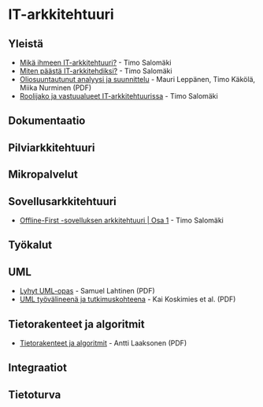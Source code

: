 # IT-arkkitehtuuri

## Yleistä
- [Mikä ihmeen IT-arkkitehtuuri?](https://itarkkitehti.fi/mika-ihmeen-it-arkkitehtuuri/) - Timo Salomäki
- [Miten päästä IT-arkkitehdiksi?](https://itarkkitehti.fi/miten-paasta-it-arkkitehdiksi/) - Timo Salomäki
- [Oliosuuntautunut analyysi ja suunnittelu](https://jyx.jyu.fi/bitstream/handle/123456789/49293/oasmoniste.pdf) - Mauri Leppänen, Timo Käkölä, Miika Nurminen (PDF)
- [Roolijako ja vastuualueet IT-arkkitehtuurissa](https://itarkkitehti.fi/roolijako-vastuualueet-it-arkkitehtuurissa/) - Timo Salomäki

## Dokumentaatio

## Pilviarkkitehtuuri

## Mikropalvelut

## Sovellusarkkitehtuuri
- [Offline-First -sovelluksen arkkitehtuuri | Osa 1](https://itarkkitehti.fi/offline-first-sovelluksen-arkkitehtuuri-osa-1/) - Timo Salomäki

## Työkalut

## UML
- [Lyhyt UML-opas](http://www.cs.tut.fi/~ohjsuun/luennot/2015/UMLpikaopas.pdf) - Samuel Lahtinen (PDF)
- [UML työvälineenä ja tutkimuskohteena](http://www.cse.tkk.fi/fi/tkt-lehti/a21/uml.pdf) - Kai Koskimies et al. (PDF)

## Tietorakenteet ja algoritmit
- [Tietorakenteet ja algoritmit](https://www.cs.helsinki.fi/u/ahslaaks/tirakirja/) - Antti Laaksonen (PDF)

## Integraatiot

## Tietoturva
